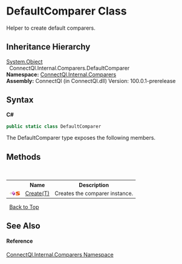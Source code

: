 # DefaultComparer Class
 

Helper to create default comparers.


## Inheritance Hierarchy
<a href="http://msdn2.microsoft.com/en-us/library/e5kfa45b" target="_blank">System.Object</a><br />&nbsp;&nbsp;ConnectQl.Internal.Comparers.DefaultComparer<br />
**Namespace:**&nbsp;<a href="N_ConnectQl_Internal_Comparers">ConnectQl.Internal.Comparers</a><br />**Assembly:**&nbsp;ConnectQl (in ConnectQl.dll) Version: 100.0.1-prerelease

## Syntax

**C#**<br />
``` C#
public static class DefaultComparer
```

The DefaultComparer type exposes the following members.


## Methods
&nbsp;<table><tr><th></th><th>Name</th><th>Description</th></tr><tr><td>![Public method](media/pubmethod.gif "Public method")![Static member](media/static.gif "Static member")</td><td><a href="M_ConnectQl_Internal_Comparers_DefaultComparer_Create__1">Create(T)</a></td><td>
Creates the comparer instance.</td></tr></table>&nbsp;
<a href="#defaultcomparer-class">Back to Top</a>

## See Also


#### Reference
<a href="N_ConnectQl_Internal_Comparers">ConnectQl.Internal.Comparers Namespace</a><br />